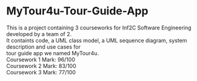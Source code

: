 # MyTour4u-Tour-Guide-App
This is a project containing 3 courseworks for Inf2C Software Engineering developed by a team of 2.  
It containts code, a UML class model, a UML sequence diagram, system description and use cases for  
tour guide app we named MyTour4u.  
Coursework 1 Mark: 96/100  
Coursework 2 Mark: 83/100  
Coursework 3 Mark: 77/100  
